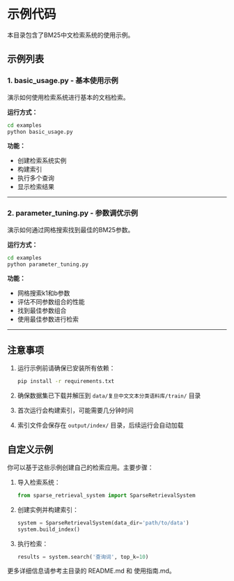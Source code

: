# 示例代码

本目录包含了BM25中文检索系统的使用示例。

## 示例列表

### 1. basic_usage.py - 基本使用示例

演示如何使用检索系统进行基本的文档检索。

**运行方式：**
```bash
cd examples
python basic_usage.py
```

**功能：**
- 创建检索系统实例
- 构建索引
- 执行多个查询
- 显示检索结果

---

### 2. parameter_tuning.py - 参数调优示例

演示如何通过网格搜索找到最佳的BM25参数。

**运行方式：**
```bash
cd examples
python parameter_tuning.py
```

**功能：**
- 网格搜索k1和b参数
- 评估不同参数组合的性能
- 找到最佳参数组合
- 使用最佳参数进行检索

---

## 注意事项

1. 运行示例前请确保已安装所有依赖：
   ```bash
   pip install -r requirements.txt
   ```

2. 确保数据集已下载并解压到 `data/复旦中文文本分类语料库/train/` 目录

3. 首次运行会构建索引，可能需要几分钟时间

4. 索引文件会保存在 `output/index/` 目录，后续运行会自动加载

## 自定义示例

你可以基于这些示例创建自己的检索应用。主要步骤：

1. 导入检索系统：
   ```python
   from sparse_retrieval_system import SparseRetrievalSystem
   ```

2. 创建实例并构建索引：
   ```python
   system = SparseRetrievalSystem(data_dir='path/to/data')
   system.build_index()
   ```

3. 执行检索：
   ```python
   results = system.search('查询词', top_k=10)
   ```

更多详细信息请参考主目录的 README.md 和 使用指南.md。

